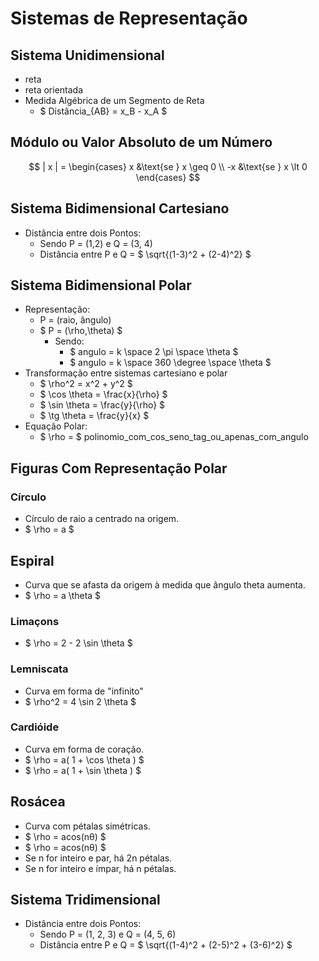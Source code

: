 # Sistemas de Representação

## Sistema Unidimensional
- reta
- reta orientada
- Medida Algébrica de um Segmento de Reta
    - $ Distância_{AB} = x_B - x_A $

## Módulo ou Valor Absoluto de um Número
$$
| x | = 
\begin{cases}
    x  &\text{se } x \geq 0 \\
    -x &\text{se } x \lt 0
\end{cases}
$$

## Sistema Bidimensional Cartesiano
- Distância entre dois Pontos:
    - Sendo P = (1,2) e Q = (3, 4)
    - Distância entre P e Q = $ \sqrt{(1-3)^2 + (2-4)^2} $

## Sistema Bidimensional Polar
- Representação:
    - P = (raio, ângulo)
    - $ P = (\rho,\theta) $
        - Sendo: 
            - $ angulo = k \space 2 \pi \space \theta $
            - $ angulo = k \space 360 \degree \space \theta $
- Transformação entre sistemas cartesiano e polar
    - $ \rho^2 = x^2 + y^2 $
    - $ \cos \theta = \frac{x}{\rho} $
    - $ \sin \theta = \frac{y}{\rho} $
    - $ \tg \theta = \frac{y}{x} $
- Equação Polar:
    - $ \rho = $ polinomio_com_cos_seno_tag_ou_apenas_com_angulo

## Figuras Com Representação Polar

### Círculo
- Círculo de raio a centrado na origem.
- $ \rho = a $

## Espiral
- Curva que se afasta da origem à medida que ângulo theta aumenta.
- $ \rho = a \theta $

### Limaçons
- $ \rho = 2 - 2 \sin \theta $

### Lemniscata
- Curva em forma de "infinito" 
- $ \rho^2 = 4 \sin 2 \theta $

### Cardióide
- Curva em forma de coração.
- $ \rho = a( 1 + \cos \theta ) $
- $ \rho = a( 1 + \sin \theta ) $

## Rosácea
- Curva com pétalas simétricas.
- $ \rho = acos(nθ) $
- $ \rho = acos(nθ) $
- Se n for inteiro e  par, há 2n pétalas.
- Se n for inteiro e ímpar, há n pétalas.

## Sistema Tridimensional
- Distância entre dois Pontos:
    - Sendo P = (1, 2, 3) e Q = (4, 5, 6)
    - Distância entre P e Q = $ \sqrt{(1-4)^2 + (2-5)^2 + (3-6)^2} $
